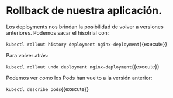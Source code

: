 # Rollback de nuestra aplicación.

Los deployments nos brindan la posibilidad de volver a versiones anteriores. Podemos sacar el hisotrial con:

`kubectl rollout history deployment nginx-deployment`{{execute}}

Para volver atrás:

`kubectl rollout undo deployment nginx-deployment`{{execute}}

Podemos ver como los Pods han vuelto a la versión anterior:

`kubectl describe pods`{{execute}}